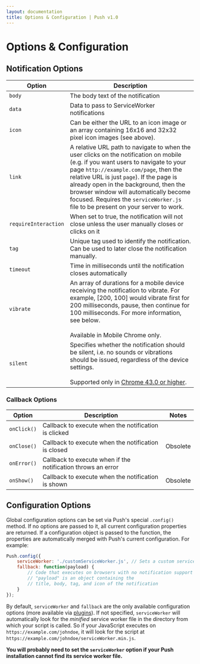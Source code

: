 ```yaml
---
layout: documentation
title: Options & Configuration | Push v1.0
---
```


# Options & Configuration

## Notification Options

| Option               	| Description                                                                                                                                                                                                                                                                                                                                                                                    |
|----------------------	|----------------------------------------------------------------------------------------------------------------------------------------------------------------------------------------------------------------------------------------------------------------------------------------------------------------------------------------------------------------------------------------------- |
| `body`               	| The body text of the notification                                                                                                                                                                                                                                                                                                                                                              |
| `data`               	| Data to pass to ServiceWorker notifications                                                                                                                                                                                                                                                                                                                                                    |
| `icon`               	| Can be either the URL to an icon image or an array containing 16x16 and 32x32 pixel icon images (see above).                                                                                                                                                                                                                                                                                   |
| `link`               	| A relative URL path to navigate to when the user clicks on the notification on mobile (e.g. if you want users to navigate to your page `http://example.com/page`, then the relative URL is just `page`). If the page is already open in the background, then the browser window will automatically become focused. Requires the `serviceWorker.js` file to be present on your server to work.  |
| `requireInteraction` 	| When set to true, the notification will not close unless the user manually closes or clicks on it                                                                                                                                                                                                                                                                                              |
| `tag`                	| Unique tag used to identify the notification. Can be used to later close the notification manually.                                                                                                                                                                                                                                                                                            |
| `timeout`            	| Time in milliseconds until the notification closes automatically                                                                                                                                                                                                                                                                                                                               |
| `vibrate`            	| An array of durations for a mobile device receiving the notification to vibrate. For example, [200, 100] would vibrate first for 200 milliseconds, pause, then continue for 100 milliseconds. For more information, see below.<br/><br/> Available in  Mobile Chrome only.                                                                                                                     |
| `silent`             	| Specifies whether the notification should be silent, i.e. no sounds or vibrations should be issued, regardless of the device settings.<br/><br/>Supported only in [Chrome 43.0 or higher](https://developer.mozilla.org/en-US/docs/Web/API/notification#Browser_compatibility).                                                                                                                |

### Callback Options

| Option      	| Description                                                  	| Notes    	|
|-------------	|--------------------------------------------------------------	|----------	|
| `onClick()` 	| Callback to execute when the notification is clicked         	|          	|
| `onClose()` 	| Callback to execute when the notification is closed          	| Obsolete 	|
| `onError()` 	| Callback to execute when if the notification throws an error 	|          	|
| `onShow()`  	| Callback to execute when the notification is shown           	| Obsolete 	|

## Configuration Options
Global configuration options can be set via Push's special `.config()` method. If no options are passed to it, all 
current configuration properties are returned. If a configuration object is passed to the function, the properties are
automatically merged with Push's current configuration. For example:

```javascript
Push.config({
    serviceWorker: './customServiceWorker.js', // Sets a custom service worker script
    fallback: function(payload) {
        // Code that executes on browsers with no notification support
        // "payload" is an object containing the 
        // title, body, tag, and icon of the notification 
    }
});
```

By default, `serviceWorker` and `fallback` are the only available configuration
options (more available via [plugins](/docs/plugins)). If not specified, `serviceWorker` will automatically
look for the *minified* service worker file in the directory from which your script is called. So if your
JavaScript executes on `https://example.com/johndoe`,  it will look for the script at 
`https://example.com/johndoe/serviceWorker.min.js`.

**You will probably need to set the `serviceWorker` option if your Push installation
 cannot find its service worker file.**